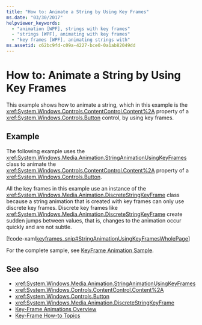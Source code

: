 ```yaml
---
title: "How to: Animate a String by Using Key Frames"
ms.date: "03/30/2017"
helpviewer_keywords: 
  - "animation [WPF], strings with key frames"
  - "strings [WPF], animating with key frames"
  - "key frames [WPF], animating strings with"
ms.assetid: c62bc9fd-c09a-4227-bce0-0a1ab82049dd
---
```

# How to: Animate a String by Using Key Frames
This example shows how to animate a string, which in this example is the <xref:System.Windows.Controls.ContentControl.Content%2A> property of a <xref:System.Windows.Controls.Button> control, by using key frames.  
  
## Example  
 The following example uses the <xref:System.Windows.Media.Animation.StringAnimationUsingKeyFrames> class to animate the <xref:System.Windows.Controls.ContentControl.Content%2A> property of a <xref:System.Windows.Controls.Button>.  
  
 All the key frames in this example use an instance of the <xref:System.Windows.Media.Animation.DiscreteStringKeyFrame> class because a string animation that is created with key frames can only use discrete key frames. Discrete key frames like <xref:System.Windows.Media.Animation.DiscreteStringKeyFrame> create sudden jumps between values, that is, changes to the animation occur quickly and are not subtle.  
  
 [!code-xaml[keyframes_snip#StringAnimationUsingKeyFramesWholePage](~/samples/snippets/xaml/VS_Snippets_Wpf/keyframes_snip/XAML/StringAnimationUsingKeyFramesExample.xaml#stringanimationusingkeyframeswholepage)]  
  
 For the complete sample, see [KeyFrame Animation Sample](https://go.microsoft.com/fwlink/?LinkID=160012).  
  
## See also
- <xref:System.Windows.Media.Animation.StringAnimationUsingKeyFrames>
- <xref:System.Windows.Controls.ContentControl.Content%2A>
- <xref:System.Windows.Controls.Button>
- <xref:System.Windows.Media.Animation.DiscreteStringKeyFrame>
- [Key-Frame Animations Overview](key-frame-animations-overview.md)
- [Key-Frame How-to Topics](key-frame-animation-how-to-topics.md)
